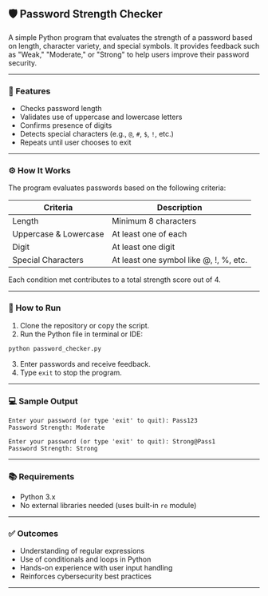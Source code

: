 ## 🛡️ Password Strength Checker

A simple Python program that evaluates the strength of a password based on length, character variety, and special symbols. It provides feedback such as "Weak," "Moderate," or "Strong" to help users improve their password security.

---

### 📌 Features

- Checks password length
- Validates use of uppercase and lowercase letters
- Confirms presence of digits
- Detects special characters (e.g., `@`, `#`, `$`, `!`, etc.)
- Repeats until user chooses to exit

---

### ⚙️ How It Works

The program evaluates passwords based on the following criteria:

| Criteria                     | Description                                  |
|-----------------------------|----------------------------------------------|
| Length                      | Minimum 8 characters                         |
| Uppercase & Lowercase       | At least one of each                         |
| Digit                       | At least one digit                           |
| Special Characters          | At least one symbol like @, !, %, etc.       |

Each condition met contributes to a total strength score out of 4.

---

### 🚀 How to Run

1. Clone the repository or copy the script.
2. Run the Python file in terminal or IDE:

```bash
python password_checker.py
```

3. Enter passwords and receive feedback.
4. Type `exit` to stop the program.

---

### 💻 Sample Output

```
Enter your password (or type 'exit' to quit): Pass123
Password Strength: Moderate

Enter your password (or type 'exit' to quit): Strong@Pass1
Password Strength: Strong
```

---

### 📚 Requirements

- Python 3.x
- No external libraries needed (uses built-in `re` module)

---

### ✅ Outcomes

- Understanding of regular expressions
- Use of conditionals and loops in Python
- Hands-on experience with user input handling
- Reinforces cybersecurity best practices

---

